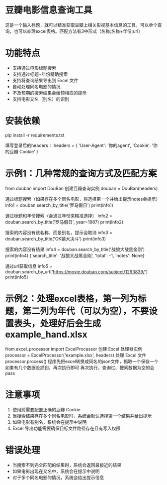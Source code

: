 # 豆瓣电影信息查询工具
这是一个输入标题，就可以精准获取豆瓣上相关影视基本信息的工具，可以单个查询，也可以处理excel表格。匹配方法有3中形式（名称;名称+年份;url）

# 功能特点
- 支持通过电影标题搜索
- 支持通过标题+年份精确搜索
- 支持将查询结果导出到 Excel 文件
- 自动处理同名电影的情况
- 不及预期的搜索结果会给预相应的提示
- 支持电影又名（别名）的识别

# 安装依赖
pip install -r requirements.txt

填写登录后的headers：
headers = {
    'User-Agent': '你的agent',
    'Cookie': '你的豆瓣 Cookie'
}


# 示例1：几种常规的查询方式及匹配方案
from douban import DouBan
创建豆瓣查询实例
douban = DouBan(headers)

通过标题搜索（如果存在多个同名电影，将选择第一个并给出提示notes会提示）
info1 = douban.search_by_title('罗马假日')
print(info1)

通过标题和年份搜索（会通过年份来精准选择）
info2 = douban.search_by_title('罗马假日', year=1987)
print(info2)

搜索的内容没有该名称，而是别名，提示会取消
info3 = douban.search_by_title('OK镇大决斗')
print(info3)

搜索的内容没有结果
info4 = douban.search_by_title('战狼大战黑金刚')
print(info4)
{'search_title': '战狼大战黑金刚', 'total': -1, 'notes': None}

通过url获取信息
info5 = douban.search_by_url('https://movie.douban.com/subject/1293839/')
print(info5)


# 示例2：处理excel表格，第一列为标题，第二列为年代（可以为空），不要设置表头，处理好后会生成 example_hand.xlsx
from excel_processor import ExcelProcessor
创建 Excel 处理器实例
processor = ExcelProcessor('example.xlsx', headers)
处理 Excel 文件
processor.process()
程序先把excel转换成同名的json文件，抓取一个保存一个
如果有几个数据没抓到，再次执行即可
再次执行，查询过、搜索数据为空的会pass


# 注意事项

1. 使用前需要配置正确的豆瓣 Cookie
2. 当搜索结果存在多个同名电影时，系统会默认选择第一个结果并给出提示
3. 如果电影有别名，系统会在提示中说明
4. Excel 导出功能需要确保目标文件路径存在且有写入权限

# 错误处理

- 当搜索不到完全匹配的结果时，系统会返回最接近的结果
- 如果电影出现在又名中，系统会在提示中说明
- 对于多个同名电影的情况，系统会给出提示信息
